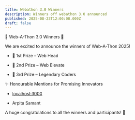 ```yaml
---
title: Webathon 3.0 Winners
description: Winners off webathon 3.0 announced
published: 2025-08-23T12:00:00.000Z
draft: false
---
```

🎉 Web-A-Thon 3.0 Winners 🎉

We are excited to announce the winners of Web-A-Thon 2025!

*   🥇 1st Prize – Web Head
    
*   🥈 2nd Prize – Web Elevate
    
*   🥉 3rd Prize – Legendary Coders
    

✨ Honourable Mentions for Promising Innovators

*   [localhost:3000](http://localhost:3000)
    
*   Arpita Samant
    

A huge congratulations to all the winners and participants! 🙌